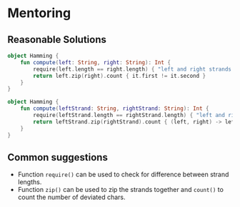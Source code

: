 # Mentoring

## Reasonable Solutions
```kotlin
object Hamming {
    fun compute(left: String, right: String): Int {
        require(left.length == right.length) { "left and right strands must be of equal length." }
        return left.zip(right).count { it.first != it.second }
    }
}
```

```kotlin
object Hamming {
    fun compute(leftStrand: String, rightStrand: String): Int {
        require(leftStrand.length == rightStrand.length) { "left and right strands must be of equal length." }
        return leftStrand.zip(rightStrand).count { (left, right) -> left != right }
    }
}
```

## Common suggestions
* Function `require()` can be used to check for difference between strand lengths.
* Function `zip()` can be used to zip the strands together and `count()` to count the number of deviated chars.
